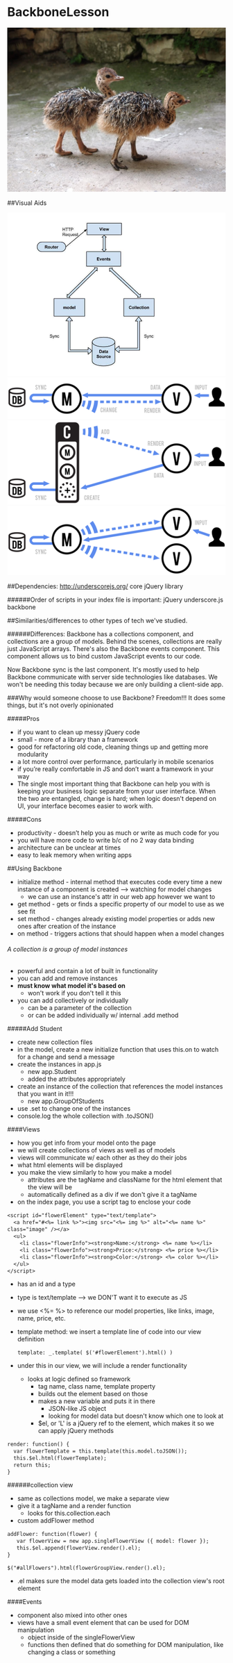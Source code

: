 # BackboneLesson

![Baby Ostrich](assets/backbone-ostrich.jpg)

##Visual Aids

![BackBone Arch](assets/BackboneArch.jpg)
![](assets/intro-model-view.svg)
![](assets/intro-collections.svg)
![](assets/intro-views.svg)


##Dependencies:
http://underscorejs.org/
core jQuery library

######Order of scripts in your index file is important:
jQuery
underscore.js
backbone


##Similarities/differences to other types of tech we've studied.

######Differences:
Backbone has a collections component, and collections are a group of models. Behind the scenes, collections are really just JavaScript arrays. There's also the Backbone events component. This component allows us to bind custom JavaScript events to our code.

Now Backbone sync is the last component. It's mostly used to help Backbone communicate with server side technologies like databases. We won't be needing this today because we are only building a client-side app.



###Why would someone choose to use Backbone?
Freedom!!! It does some things, but it's not overly opinionated

#####Pros

- if you want to clean up messy jQuery code
- small - more of a library than a framework
- good for refactoring old code, cleaning things up and getting more modularity
- a lot more control over performance, particularly in mobile scenarios
- if you’re really comfortable in JS and don’t want a framework in your way
- The single most important thing that Backbone can help you with is keeping your business logic separate from your user interface. When the two are entangled, change is hard; when logic doesn't depend on UI, your interface becomes easier to work with.

#####Cons

- productivity - doesn’t help you as much or write as much code for you
- you will have more code to write b/c of no 2 way data binding
- architecture can be unclear at times
- easy to leak memory when writing apps


##Using Backbone
- initialize method - internal method that executes code every time a new instance of a component is created --> watching for model changes
  - we can use an instance's attr in our web app however we want to
- get method - gets or finds a specific property of our model to use as we see fit
- set method - changes already existing model properties or adds new ones after creation of the instance
- on method - triggers actions that should happen when a model changes

###### A collection is a group of model instances
  - powerful and contain a lot of built in functionality
  - you can add and remove instances
  - <strong>must know what model it's based on</strong>
    - won't work if you don't tell it this
  - you can add collectively or individually
    - can be a parameter of the collection
    - or can be added individually w/ internal .add method

#####Add Student
- create new collection files
- in the model, create a new initialize function that uses this.on to watch for a change and send a message
- create the instances in app.js
  - new app.Student
  - added the attributes appropriately
- create an instance of the collection that references the model instances that you want in it!!!
  - new app.GroupOfStudents
- use .set to change one of the instances
- console.log the whole collection with .toJSON()

####Views
- how you get info from your model onto the page
- we will create collections of views as well as of models
- views will communicate w/ each other as they do their jobs
- what html elements will be displayed
- you make the view similarly to how you make a model
  - attributes are the tagName and className for the html element that the view will be
  - automatically defined as a div if we don't give it a tagName
- on the index page, you use a script tag to enclose your code

```
<script id="flowerElement" type="text/template">
  <a href="#<%= link %>"><img src="<%= img %>" alt="<%= name %>" class="image" /></a>
  <ul>
    <li class="flowerInfo"><strong>Name:</strong> <%= name %></li>
    <li class="flowerInfo"><strong>Price:</strong> <%= price %></li>
    <li class="flowerInfo"><strong>Color:</strong> <%= color %></li>
  </ul>
</script>
```
  - has an id and a type
  - type is text/template --> we DON'T want it to execute as JS
  - we use <%= %> to reference our model properties, like links, image, name, price, etc.
- template method: we insert a template line of code into our view definition

  ```
  template: _.template( $('#flowerElement').html() )
  ```

- under this in our view, we will include a render functionality
  - looks at logic defined so framework
    - tag name, class name, template property
    - builds out the element based on those
    - makes a new variable and puts it in there
      - JSON-like JS object
      - looking for model data but doesn't know which one to look at
    - $el, or 'L' is a jQuery ref to the element, which makes it so we can apply jQuery methods

```
render: function() {
  var flowerTemplate = this.template(this.model.toJSON());
  this.$el.html(flowerTemplate);
  return this;
}
```

######collection view
- same as collections model, we make a separate view
- give it a tagName and a render function
  - looks for this.collection.each
- custom addFlower method
```
addFlower: function(flower) {
   var flowerView = new app.singleFlowerView ({ model: flower });
   this.$el.append(flowerView.render().el);
}
```

```
$("#allFlowers").html(flowerGroupView.render().el);
```
- .el makes sure the model data gets loaded into the collection view's root element

####Events
- component also mixed into other ones
- views have a small event element that can be used for DOM manipulation
  - object inside of the singleFlowerView
  - functions then defined that do something for DOM manipulation, like changing a class or something
